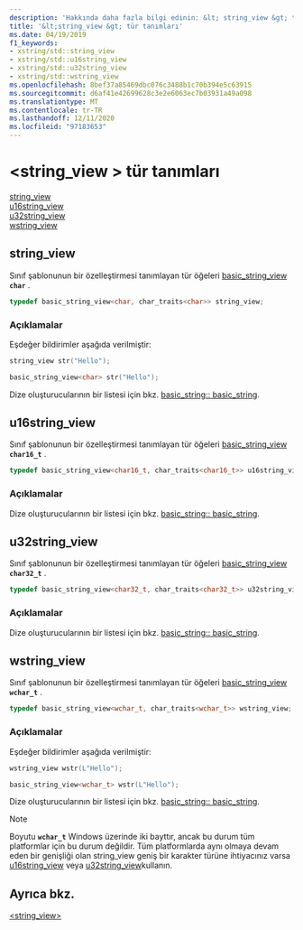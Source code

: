 ```yaml
---
description: 'Hakkında daha fazla bilgi edinin: &lt; string_view &gt; tür tanımları'
title: '&lt;string_view &gt; tür tanımları'
ms.date: 04/19/2019
f1_keywords:
- xstring/std::string_view
- xstring/std::u16string_view
- xstring/std::u32string_view
- xstring/std::wstring_view
ms.openlocfilehash: 8bef37a85469dbc076c3488b1c70b394e5c63915
ms.sourcegitcommit: d6af41e42699628c3e2e6063ec7b03931a49a098
ms.translationtype: MT
ms.contentlocale: tr-TR
ms.lasthandoff: 12/11/2020
ms.locfileid: "97183653"
---
```

# <a name="ltstring_viewgt-typedefs"></a>&lt;string_view &gt; tür tanımları

[string_view](#string_view)\
[u16string_view](#u16string_view)\
[u32string_view](#u32string_view)\
[wstring_view](#wstring_view)

## <a name="string_view"></a><a name="string_view"></a> string_view

Sınıf şablonunun bir özelleştirmesi tanımlayan tür öğeleri [basic_string_view](../standard-library/basic-string-view-class.md) **`char`** .

```cpp
typedef basic_string_view<char, char_traits<char>> string_view;
```

### <a name="remarks"></a>Açıklamalar

Eşdeğer bildirimler aşağıda verilmiştir:

```cpp
string_view str("Hello");

basic_string_view<char> str("Hello");
```

Dize oluşturucularının bir listesi için bkz. [basic_string:: basic_string](../standard-library/basic-string-class.md#basic_string).

## <a name="u16string_view"></a><a name="u16string_view"></a> u16string_view

Sınıf şablonunun bir özelleştirmesi tanımlayan tür öğeleri [basic_string_view](../standard-library/basic-string-view-class.md) **`char16_t`** .

```cpp
typedef basic_string_view<char16_t, char_traits<char16_t>> u16string_view;
```

### <a name="remarks"></a>Açıklamalar

Dize oluşturucularının bir listesi için bkz. [basic_string:: basic_string](../standard-library/basic-string-class.md#basic_string).

## <a name="u32string_view"></a><a name="u32string_view"></a> u32string_view

Sınıf şablonunun bir özelleştirmesi tanımlayan tür öğeleri [basic_string_view](../standard-library/basic-string-view-class.md) **`char32_t`** .

```cpp
typedef basic_string_view<char32_t, char_traits<char32_t>> u32string_view;
```

### <a name="remarks"></a>Açıklamalar

Dize oluşturucularının bir listesi için bkz. [basic_string:: basic_string](../standard-library/basic-string-class.md#basic_string).

## <a name="wstring_view"></a><a name="wstring_view"></a> wstring_view

Sınıf şablonunun bir özelleştirmesi tanımlayan tür öğeleri [basic_string_view](../standard-library/basic-string-view-class.md) **`wchar_t`** .

```cpp
typedef basic_string_view<wchar_t, char_traits<wchar_t>> wstring_view;
```

### <a name="remarks"></a>Açıklamalar

Eşdeğer bildirimler aşağıda verilmiştir:

```cpp
wstring_view wstr(L"Hello");

basic_string_view<wchar_t> wstr(L"Hello");
```

Dize oluşturucularının bir listesi için bkz. [basic_string:: basic_string](../standard-library/basic-string-class.md#basic_string).

> [!NOTE]
> Boyutu **`wchar_t`** Windows üzerinde iki bayttır, ancak bu durum tüm platformlar için bu durum değildir. Tüm platformlarda aynı olmaya devam eden bir genişliği olan string_view geniş bir karakter türüne ihtiyacınız varsa [u16string_view](../standard-library/string-view-typedefs.md#u16string_view) veya [u32string_view](../standard-library/string-view-typedefs.md#u32string_view)kullanın.

## <a name="see-also"></a>Ayrıca bkz.

[\<string_view>](../standard-library/string-view.md)
